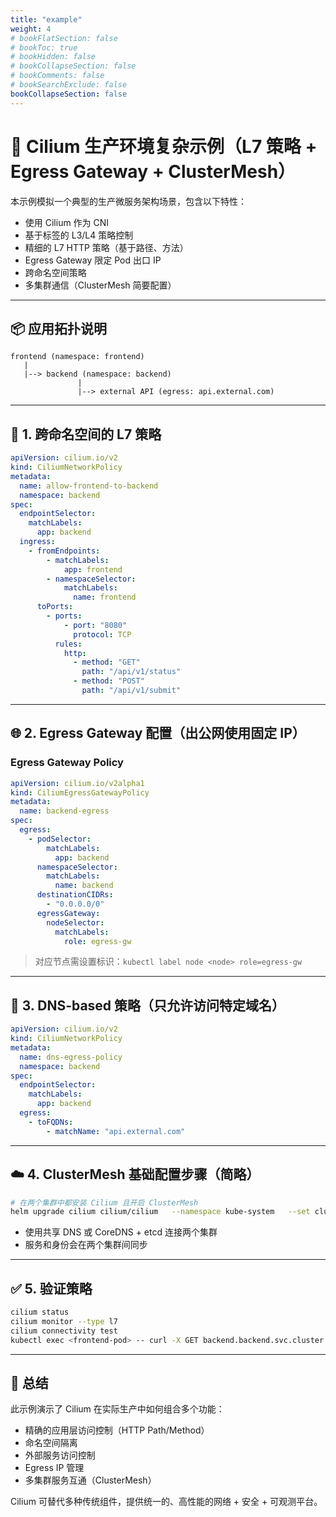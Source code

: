 ```yaml
---
title: "example"
weight: 4
# bookFlatSection: false
# bookToc: true
# bookHidden: false
# bookCollapseSection: false
# bookComments: false
# bookSearchExclude: false
bookCollapseSection: false
---
```


# 🧠 Cilium 生产环境复杂示例（L7 策略 + Egress Gateway + ClusterMesh）

本示例模拟一个典型的生产微服务架构场景，包含以下特性：

- 使用 Cilium 作为 CNI
- 基于标签的 L3/L4 策略控制
- 精细的 L7 HTTP 策略（基于路径、方法）
- Egress Gateway 限定 Pod 出口 IP
- 跨命名空间策略
- 多集群通信（ClusterMesh 简要配置）

---

## 📦 应用拓扑说明

```
frontend (namespace: frontend)
   |
   |--> backend (namespace: backend)
               |
               |--> external API (egress: api.external.com)
```

---

## 📑 1. 跨命名空间的 L7 策略

```yaml
apiVersion: cilium.io/v2
kind: CiliumNetworkPolicy
metadata:
  name: allow-frontend-to-backend
  namespace: backend
spec:
  endpointSelector:
    matchLabels:
      app: backend
  ingress:
    - fromEndpoints:
        - matchLabels:
            app: frontend
        - namespaceSelector:
            matchLabels:
              name: frontend
      toPorts:
        - ports:
            - port: "8080"
              protocol: TCP
          rules:
            http:
              - method: "GET"
                path: "/api/v1/status"
              - method: "POST"
                path: "/api/v1/submit"
```

---

## 🌐 2. Egress Gateway 配置（出公网使用固定 IP）

### Egress Gateway Policy

```yaml
apiVersion: cilium.io/v2alpha1
kind: CiliumEgressGatewayPolicy
metadata:
  name: backend-egress
spec:
  egress:
    - podSelector:
        matchLabels:
          app: backend
      namespaceSelector:
        matchLabels:
          name: backend
      destinationCIDRs:
        - "0.0.0.0/0"
      egressGateway: 
        nodeSelector:
          matchLabels:
            role: egress-gw
```

> 对应节点需设置标识：`kubectl label node <node> role=egress-gw`

---

## 🔐 3. DNS-based 策略（只允许访问特定域名）

```yaml
apiVersion: cilium.io/v2
kind: CiliumNetworkPolicy
metadata:
  name: dns-egress-policy
  namespace: backend
spec:
  endpointSelector:
    matchLabels:
      app: backend
  egress:
    - toFQDNs:
        - matchName: "api.external.com"
```

---

## ☁️ 4. ClusterMesh 基础配置步骤（简略）

```bash
# 在两个集群中都安装 Cilium 且开启 ClusterMesh
helm upgrade cilium cilium/cilium   --namespace kube-system   --set cluster.name=cluster-a   --set cluster.id=1   --set clustermesh.useAPIServer=true   --set etcd.enabled=true
```

- 使用共享 DNS 或 CoreDNS + etcd 连接两个集群
- 服务和身份会在两个集群间同步

---

## ✅ 5. 验证策略

```bash
cilium status
cilium monitor --type l7
cilium connectivity test
kubectl exec <frontend-pod> -- curl -X GET backend.backend.svc.cluster.local:8080/api/v1/status
```

---

## 🧾 总结

此示例演示了 Cilium 在实际生产中如何组合多个功能：

- 精确的应用层访问控制（HTTP Path/Method）
- 命名空间隔离
- 外部服务访问控制
- Egress IP 管理
- 多集群服务互通（ClusterMesh）

Cilium 可替代多种传统组件，提供统一的、高性能的网络 + 安全 + 可观测平台。
